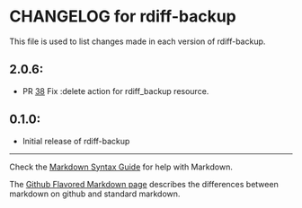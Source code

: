 # CHANGELOG for rdiff-backup

This file is used to list changes made in each version of rdiff-backup.

## 2.0.6:

* PR [38](https://github.com/osuosl-cookbooks/rdiff-backup/pull/38) Fix :delete action for rdiff_backup resource.

## 0.1.0:

* Initial release of rdiff-backup

- - -
Check the [Markdown Syntax Guide](http://daringfireball.net/projects/markdown/syntax) for help with Markdown.

The [Github Flavored Markdown page](http://github.github.com/github-flavored-markdown/) describes the differences between markdown on github and standard markdown.
